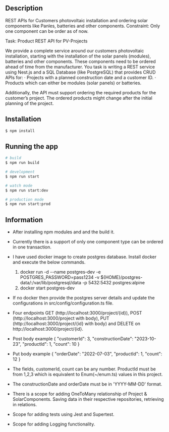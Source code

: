 

## Description

REST APIs for Customers photovoltaic installation and ordering solar components like Panles, batteries and other components.
Constraint: Only one component can be order as of now.

Task: Product REST API for PV-Projects

We provide a complete service around our customers photovoltaic installation, starting with the installation of the solar panels (modules), batteries and other components. These components need to be ordered ahead of time from the manufacturer.
You task is writing a REST service using Nest.js and a SQL Database (like PostgreSQL) that provides CRUD APIs for:
· Projects with a planned construction date and a customer ID.
· Products which can either be modules (solar panels) or batteries.

Additionally, the API must support ordering the required products for the customer’s project. The ordered products might change after the initial planning of the project.


## Installation

```bash
$ npm install
```

## Running the app

```bash
# build
$ npm run build

# development
$ npm run start

# watch mode
$ npm run start:dev

# production mode
$ npm run start:prod
```


## Information

* After installing npm modules and and the build it.
* Currently there is a support of only one component type can be ordered in one transaction.
* I have used docker image to create postgres database. Install docker and execute the below commands.
  1. docker run -d --name postgres-dev -e POSTGRES_PASSWORD=pass1234 -v ${HOME}/postgres-data/:/var/lib/postgresql/data -p 5432:5432 postgres:alpine
  2. docker start postgres-dev

* If no docker then provide the postgres server details and update the configurations in src/config/configuration.ts file.
* Four endpoints GET (http://localhost:3000/project/{id}), POST (http://localhost:3000/project with body), PUT (http://localhost:3000/project/{id} with body)
  and DELETE on http://localhost:3000/project/{id}.

* Post body example { "customerId": 3, "constructionDate": "2023-10-23", "productId": 1, "count": 10 }
* Put body example { "orderDate": "2022-07-03", "productId": 1, "count": 12 }
* The fields, customerId, count can be any number. ProductId must be from 1,2,3 which is equivalent to Enum(~/enum.ts) values in this project.
* The constructionDate and orderDate must be in 'YYYY-MM-DD' format.
* There is a scope for adding OneToMany relationship of Project & SolarComponents. Saving data in their respective repositories, retrieving in relations.
* Scope for adding tests using Jest and Supertest.
* Scope for adding Logging functionality.